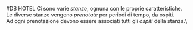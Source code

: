 #DB HOTEL
Ci sono varie *stanze*, ognuna con le proprie caratteristiche.\
Le diverse stanze vengono *prenotate* per periodi di tempo, da ospiti.\
Ad ogni prenotazione devono essere associati tutti gli *ospiti* della stanza.\
